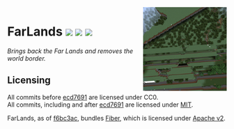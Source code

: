 <img src="src/main/resources/assets/farlands/icon.png" align="right" width="192px"/>

# FarLands [![][release-badge]][releases-link] [![][cf-downloads-badge]][cf-link] [![][cf-available-badge]][cf-link]
*Brings back the Far Lands and removes the world border.*
## Licensing
All commits before [ecd7691][switch-to-mit-commit] are licensed under CC0.<br> 
All commits, including and after [ecd7691][switch-to-mit-commit] are licensed under [MIT](LICENSE).<br>

FarLands, as of [f6bc3ac][bundle-fiber-commit], bundles [Fiber][fiber], which is licensed under [Apache v2](LICENSE-FIBER).

[fiber]: https://github.com/DaemonicLabs/fiber
[release-badge]: https://img.shields.io/github/v/release/polgaria/FarLands?include_prereleases
[cf-downloads-badge]: http://cf.way2muchnoise.eu/farlands.svg
[cf-available-badge]: http://cf.way2muchnoise.eu/versions/farlands.svg
[switch-to-mit-commit]: https://github.com/polgaria/FarLands/commit/ecd76914d7198fece89e776771da25dd476b034d
[bundle-fiber-commit]: https://github.com/polgaria/FarLands/commit/f6bc3acc35f7e7bf8e1ad502657f0539af480e5c
[cf-link]: https://minecraft.curseforge.com/projects/farlands
[releases-link]: https://github.com/polgaria/FarLands/releases